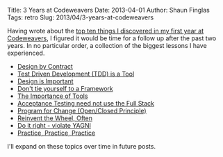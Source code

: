 Title: 3 Years at Codeweavers
Date: 2013-04-01
Author: Shaun Finglas
Tags: retro
Slug: 2013/04/3-years-at-codeweavers

Having wrote about the [top ten things I discovered in my first year at
Codeweavers](https://blog.shaunfinglas.co.uk/2011/08/ten-things-graduate-will-experience.html),
I figured it would be time for a follow up after the past two years. In
no particular order, a collection of the biggest lessons I have
experienced.

-   [Design by
    Contract](https://blog.shaunfinglas.co.uk/2013/04/why-are-you-not-using-design-by-contract.html)
-   [Test Driven Development (TDD) is a
    Tool](https://blog.shaunfinglas.co.uk/2014/02/tdd-is-tool.html)
-   [Design is
    Important](https://blog.shaunfinglas.co.uk/2014/04/design-is-important.html)
-   [Don't tie yourself to a
    Framework](https://blog.shaunfinglas.co.uk/2014/07/dont-tie-yourself-to-framework.html)
-   [The Importance of
    Tools](https://blog.shaunfinglas.co.uk/2014/07/the-importance-of-tools-one-of-most.html)
-   [Acceptance Testing need not use the Full
    Stack](https://blog.shaunfinglas.co.uk/2014/08/acceptance-testing-need-not-use-full.html)
-   [Program for Change (Open/Closed
    Principle)](https://blog.shaunfinglas.co.uk/2014/08/program-for-change.html)
-   [Reinvent the Wheel,
    Often](https://blog.shaunfinglas.co.uk/2014/10/reinvent-wheel-often.html)
-   [Do it right - violate
    YAGNI](https://blog.shaunfinglas.co.uk/2014/10/do-it-right-violate-yagni.html)
-   [Practice, Practice,
    Practice](https://blog.shaunfinglas.co.uk/2014/10/practice-practice-practice.html)

I'll expand on these topics over time in future posts.